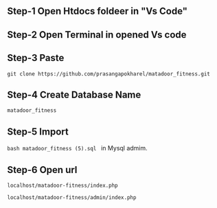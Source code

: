 ## Step-1 Open Htdocs foldeer in "Vs Code"

## Step-2 Open Terminal in opened Vs code 

## Step-3 Paste 
    git clone https://github.com/prasangapokharel/matadoor_fitness.git

## Step-4 Create Database Name 
    matadoor_fitness 

## Step-5 Import 
```bash matadoor_fitness (5).sql ``` in Mysql admim.

##  Step-6 Open url 

    localhost/matadoor-fitness/index.php
    
    localhost/matadoor-fitness/admin/index.php 



